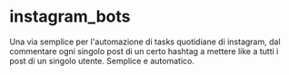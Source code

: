 # instagram_bots
Una via semplice per l'automazione di tasks quotidiane di instagram, dal commentare ogni singolo post di un certo hashtag a mettere like a tutti i post di un singolo utente. Semplice e automatico.
